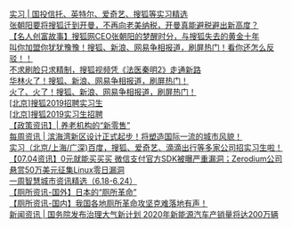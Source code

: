   
[实习 | 国投信托、英特尔、爱奇艺、搜狐等实习精选](http://www.dianyue.me/archives/017/ufy8qn0n8kxzgjud/)  
[张朝阳要将搜狐迁到开曼，不再向老美纳税，开曼真能避税避出新高度？](http://www.dianyue.me/archives/055/p1b37rbr2v0ntgyd/)  
[【名人创富故事】搜狐网CEO张朝阳的梦醒时分，与搜狐失去的黄金十年](http://www.dianyue.me/archives/522/ae60h5ok4qrhsfts/)  
[叫你加盟你犹犹豫豫！搜狐、新浪、网易争相报道，刷屏热门！看你还怎么反驳！！](http://www.dianyue.me/archives/825/91lmbzcw1pr141fb/)  
[不求刷脸只求精制，搜狐视频凭《法医秦明2》走通新路](http://www.dianyue.me/archives/760/5aqtp0hxqcwdgnla/)  
[华林火了！搜狐、新浪、网易争相报道，刷屏热门！](http://www.dianyue.me/archives/143/5jguue907gssfavu/)  
[火了、火了！搜狐、新浪、网易争相报道，刷屏热门！](http://www.dianyue.me/archives/285/aou804av82lmsgip/)  
[[北京]搜狐2019招聘实习生](http://www.dianyue.me/archives/750/lgvcx5i1aqhusoak/)  
[[北京]搜狐2019实习生招聘](http://www.dianyue.me/archives/643/p0ytwnz1ufi5dm17/)  
[【政策资讯】| 养老机构的“新零售”](http://www.dianyue.me/archives/327/ded24frp35hklsm3/)  
[每周资讯 | 滨海湾新区设计正式起步！将塑造国际一流的城市风貌！](http://www.dianyue.me/archives/726/177nkh04rexij9rp/)  
[实习（北京/上海/广深)百度，搜狐、爱奇艺、滴滴出行等多家公司招实习生啦！](http://www.dianyue.me/archives/636/qu9keh38mhqxht6p/)  
[【07.04资讯】0元就能买买买 微信支付官方SDK被曝严重漏洞；Zerodium公司悬赏50万美元征集Linux零日漏洞](http://www.dianyue.me/archives/329/juqwnw817y2lystw/)  
[一周智慧城市资讯精选（6.18-6.24）](http://www.dianyue.me/archives/200/fhb1xy0cflrcau1j/)  
[【厕所资讯-国外】日本的“厕所革命”](http://www.dianyue.me/archives/954/wr9kgor0jajfw09b/)  
[【厕所资讯-国内】我国各地厕所革命攻坚克难落地有声！](http://www.dianyue.me/archives/954/0d4tzke07eijorsh/)  
[新闻资讯 | 国务院发布治理大气新计划 2020年新能源汽车产销量将达200万辆](http://www.dianyue.me/archives/222/im2fmw2j99nagiuw/)